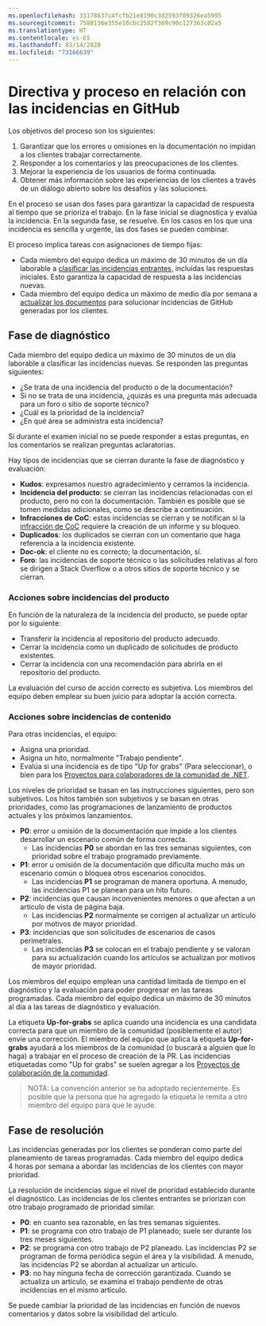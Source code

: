 ```yaml
---
ms.openlocfilehash: 33178637c4fcfb21e8190c3d2593f09326ea5995
ms.sourcegitcommit: 7588136e355e10cbc2582f389c90c127363c02a5
ms.translationtype: HT
ms.contentlocale: es-ES
ms.lasthandoff: 03/14/2020
ms.locfileid: "73166639"
---
```

# <a name="github-issues-process-and-policy"></a>Directiva y proceso en relación con las incidencias en GitHub

Los objetivos del proceso son los siguientes:

1. Garantizar que los errores u omisiones en la documentación no impidan a los clientes trabajar correctamente.
1. Responder a los comentarios y las preocupaciones de los clientes.
1. Mejorar la experiencia de los usuarios de forma continuada.
1. Obtener más información sobre las experiencias de los clientes a través de un diálogo abierto sobre los desafíos y las soluciones.

En el proceso se usan dos fases para garantizar la capacidad de respuesta al tiempo que se prioriza el trabajo. En la fase inicial se diagnostica y evalúa la incidencia. En la segunda fase, se resuelve. En los casos en los que una incidencia es sencilla y urgente, las dos fases se pueden combinar.

El proceso implica tareas con asignaciones de tiempo fijas:

- Cada miembro del equipo dedica un máximo de 30 minutos de un día laborable a [clasificar las incidencias entrantes](#diagnosis-phase), incluidas las respuestas iniciales. Esto garantiza la capacidad de respuesta a las incidencias nuevas.
- Cada miembro del equipo dedica un máximo de medio día por semana a [actualizar los documentos](#resolution-phase) para solucionar incidencias de GitHub generadas por los clientes.

## <a name="diagnosis-phase"></a>Fase de diagnóstico

Cada miembro del equipo dedica un máximo de 30 minutos de un día laborable a clasificar las incidencias nuevas. Se responden las preguntas siguientes:

- ¿Se trata de una incidencia del producto o de la documentación?
- Si no se trata de una incidencia, ¿quizás es una pregunta más adecuada para un foro o sitio de soporte técnico?
- ¿Cuál es la prioridad de la incidencia?
- ¿En qué área se administra esta incidencia?

Si durante el examen inicial no se puede responder a estas preguntas, en los comentarios se realizan preguntas aclaratorias.

Hay tipos de incidencias que se cierran durante la fase de diagnóstico y evaluación:

- **Kudos**: expresamos nuestro agradecimiento y cerramos la incidencia.
- **Incidencia del producto**: se cierran las incidencias relacionadas con el producto, pero no con la documentación. También es posible que se tomen medidas adicionales, como se describe a continuación.
- **Infracciones de CoC**: estas incidencias se cierran y se notifican si la [infracción de CoC](https://dotnetfoundation.org/code-of-conduct) requiere la creación de un informe y su bloqueo.
- **Duplicados**: los duplicados se cierran con un comentario que haga referencia a la incidencia existente.
- **Doc-ok**: el cliente no es correcto; la documentación, sí.
- **Foro**: las incidencias de soporte técnico o las solicitudes relativas al foro se dirigen a Stack Overflow o a otros sitios de soporte técnico y se cierran.

### <a name="actions-on-product-issues"></a>Acciones sobre incidencias del producto

En función de la naturaleza de la incidencia del producto, se puede optar por lo siguiente:

- Transferir la incidencia al repositorio del producto adecuado.
- Cerrar la incidencia como un duplicado de solicitudes de producto existentes.
- Cerrar la incidencia con una recomendación para abrirla en el repositorio del producto.

La evaluación del curso de acción correcto es subjetiva. Los miembros del equipo deben emplear su buen juicio para adoptar la acción correcta.

### <a name="actions-on-content-issues"></a>Acciones sobre incidencias de contenido

Para otras incidencias, el equipo:

- Asigna una prioridad.
- Asigna un hito, normalmente "Trabajo pendiente".
- Evalúa si una incidencia es de tipo "Up for grabs" (Para seleccionar), o bien para los [Proyectos para colaboradores de la comunidad de .NET](https://github.com/dotnet/docs/projects/35).

Los niveles de prioridad se basan en las instrucciones siguientes, pero son subjetivos. Los hitos también son subjetivos y se basan en otras prioridades, como las programaciones de lanzamiento de productos actuales y los próximos lanzamientos.

- **P0**: error u omisión de la documentación que impide a los clientes desarrollar un escenario común de forma correcta.
  - Las incidencias **P0** se abordan en las tres semanas siguientes, con prioridad sobre el trabajo programado previamente.
- **P1**: error u omisión de la documentación que dificulta mucho más un escenario común o bloquea otros escenarios conocidos.
  - Las incidencias **P1** se programan de manera oportuna. A menudo, las incidencias P1 se planean para un hito futuro.
- **P2**: incidencias que causan inconvenientes menores o que afectan a un artículo de vista de página baja.
  - Las incidencias **P2** normalmente se corrigen al actualizar un artículo por motivos de mayor prioridad.
- **P3**: incidencias que son solicitudes de escenarios de casos perimetrales.
  - Las incidencias **P3** se colocan en el trabajo pendiente y se valoran para su actualización cuando los artículos se actualizan por motivos de mayor prioridad.

Los miembros del equipo emplean una cantidad limitada de tiempo en el diagnóstico y la evaluación para poder progresar en las tareas programadas. Cada miembro del equipo dedica un máximo de 30 minutos al día a las tareas de diagnóstico y evaluación.

La etiqueta **Up-for-grabs** se aplica cuando una incidencia es una candidata correcta para que un miembro de la comunidad (posiblemente el autor) envíe una corrección. El miembro del equipo que aplica la etiqueta **Up-for-grabs** ayudará a los miembros de la comunidad (o buscará a alguien que lo haga) a trabajar en el proceso de creación de la PR. Las incidencias etiquetadas como "Up for grabs" se suelen agregar a los [Proyectos de colaboración de la comunidad](https://github.com/dotnet/docs/projects/35).

> NOTA: La convención anterior se ha adoptado recientemente. Es posible que la persona que ha agregado la etiqueta le remita a otro miembro del equipo para que le ayude.

## <a name="resolution-phase"></a>Fase de resolución

Las incidencias generadas por los clientes se ponderan como parte del planeamiento de tareas programadas. Cada miembro del equipo dedica 4 horas por semana a abordar las incidencias de los clientes con mayor prioridad.

La resolución de incidencias sigue el nivel de prioridad establecido durante el diagnóstico. Las incidencias de los clientes entrantes se priorizan con otro trabajo programado de prioridad similar.

- **P0**: en cuanto sea razonable, en las tres semanas siguientes.
- **P1**: se programa con otro trabajo de P1 planeado; suele ser durante los tres meses siguientes.
- **P2**: se programa con otro trabajo de P2 planeado. Las incidencias P2 se programan de forma periódica según el área y la visibilidad. A menudo, las incidencias P2 se abordan al actualizar un artículo.
- **P3**: no hay ninguna fecha de corrección garantizada. Cuando se actualiza un artículo, se examina el trabajo pendiente de otras incidencias en el mismo artículo.

Se puede cambiar la prioridad de las incidencias en función de nuevos comentarios y datos sobre la visibilidad del artículo.
